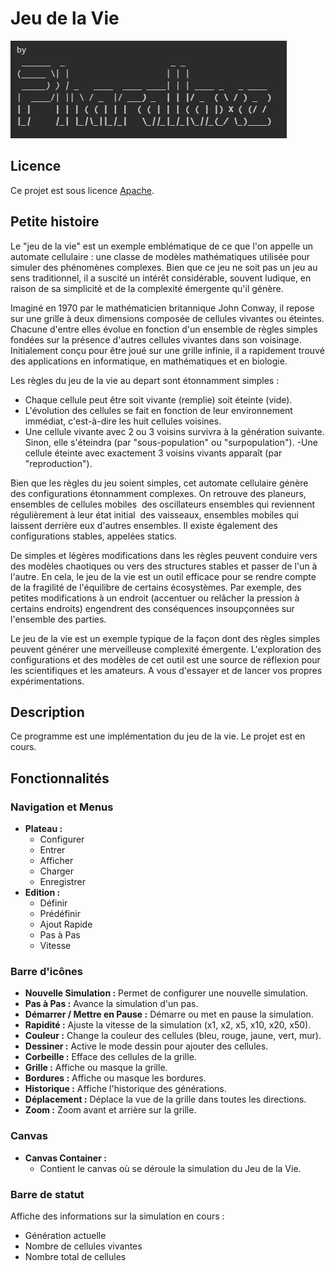 # Jeu de la Vie

![Illustration de l'auteur](./img/pharallaxe.png)

## Licence
Ce projet est sous licence [Apache](./LICENSE).

## Petite histoire

Le "jeu de la vie" est un exemple emblématique de ce que l'on appelle un automate cellulaire&nbsp;: une classe de modèles mathématiques utilisée pour simuler des phénomènes complexes. Bien que ce jeu ne soit pas un jeu au sens traditionnel, il a suscité un intérêt considérable, souvent ludique, en raison de sa simplicité et de la complexité émergente qu'il génère.

Imaginé en 1970 par le mathématicien britannique John Conway, il repose sur une grille à deux dimensions composée de cellules vivantes ou éteintes. Chacune d'entre elles évolue en fonction d'un ensemble de règles simples fondées sur la présence d'autres cellules vivantes dans son voisinage. Initialement conçu pour être joué sur une grille infinie, il a rapidement trouvé des applications en informatique, en mathématiques et en biologie.

Les règles du jeu de la vie au depart sont étonnamment simples&nbsp;:
- Chaque cellule peut être soit vivante (remplie) soit éteinte (vide).
- L'évolution des cellules se fait en fonction de leur environnement immédiat, c'est-à-dire les huit cellules voisines.
- Une cellule vivante avec 2 ou 3 voisins survivra à la génération suivante. Sinon, elle s'éteindra (par "sous-population" ou "surpopulation").
-Une cellule éteinte avec exactement 3 voisins vivants apparaît (par "reproduction").

Bien que les règles du jeu soient simples, cet automate cellulaire génère des configurations étonnamment complexes. On retrouve des planeurs, ensembles de cellules mobiles&nbsp; des oscillateurs ensembles qui reviennent régulièrement à leur état initial&nbsp; des vaisseaux, ensembles mobiles qui laissent derrière eux d'autres ensembles. Il existe également des configurations stables, appelées statics.

De simples et légères modifications dans les règles peuvent conduire vers des modèles chaotiques ou vers des structures stables et passer de l'un à l'autre. En cela, le jeu de la vie est un outil efficace pour se rendre compte de la fragilité de l'équilibre de certains écosystèmes. Par exemple, des petites modifications à un endroit (accentuer ou relâcher la pression à certains endroits) engendrent des conséquences insoupçonnées sur l'ensemble des parties.
        
Le jeu de la vie est un exemple typique de la façon dont des règles simples peuvent générer une merveilleuse complexité émergente. L'exploration des configurations et des modèles de cet outil est une source de réflexion pour les scientifiques et les amateurs. A vous d'essayer et de lancer vos propres expérimentations.

## Description

Ce programme est une implémentation du jeu de la vie. Le projet est en cours.

## Fonctionnalités

### Navigation et Menus

- **Plateau :**
  - Configurer
  - Entrer
  - Afficher
  - Charger
  - Enregistrer
- **Edition :**
  - Définir
  - Prédéfinir
  - Ajout Rapide
  - Pas à Pas
  - Vitesse

### Barre d'icônes
- **Nouvelle Simulation :** Permet de configurer une nouvelle simulation.
- **Pas à Pas :** Avance la simulation d'un pas.
- **Démarrer / Mettre en Pause :** Démarre ou met en pause la simulation.
- **Rapidité :** Ajuste la vitesse de la simulation (x1, x2, x5, x10, x20, x50).
- **Couleur :** Change la couleur des cellules (bleu, rouge, jaune, vert, mur).
- **Dessiner :** Active le mode dessin pour ajouter des cellules.
- **Corbeille :** Efface des cellules de la grille.
- **Grille :** Affiche ou masque la grille.
- **Bordures :** Affiche ou masque les bordures.
- **Historique :** Affiche l'historique des générations.
- **Déplacement :** Déplace la vue de la grille dans toutes les directions.
- **Zoom :** Zoom avant et arrière sur la grille.

### Canvas

- **Canvas Container :**
  - Contient le canvas où se déroule la simulation du Jeu de la Vie.

### Barre de statut

Affiche des informations sur la simulation en cours :
- Génération actuelle
- Nombre de cellules vivantes
- Nombre total de cellules

